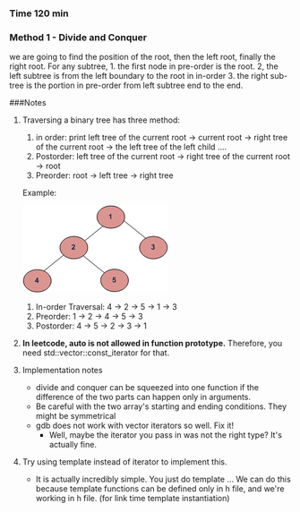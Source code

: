 ### Time 120 min

### Method 1 - Divide and Conquer
we are going to find the position of the root, then the left root, finally the right root. 
For any subtree, 1. the first node in pre-order is the root. 2, the left subtree is from the left boundary to the root in in-order
3. the right sub-tree is the portion in pre-order from left subtree end to the end.   


###Notes

1. Traversing a binary tree has three method: 
    1. in order: print left tree of the current root -> current root -> right tree of the current root -> the left tree of the left child  ....
    2. Postorder: left tree of the current root -> right tree of the current root -> root
    3. Preorder: root -> left tree -> right tree
    
    Example:
     
    ![](../../Media/binary_tree.gif)
    1. In-order Traversal: 4 -> 2 -> 5 -> 1 -> 3
    2. Preorder: 1 -> 2 -> 4 -> 5 -> 3
    3. Postorder: 4 -> 5 -> 2 -> 3 -> 1
  

2. **In leetcode, auto is not allowed in function prototype.** Therefore, you need std::vector<type>::const_iterator for that. 

3. Implementation notes
    - divide and conquer can be squeezed into one function if the difference of the two parts can happen only in arguments. 
    - Be careful with the two array's starting and ending conditions. They might be symmetrical 
    - gdb does not work with vector iterators so well. Fix it!  
        - Well, maybe the iterator you pass in was not the right type? It's actually fine. 

4. Try using template instead of iterator to implement this. 
    - It is actually incredibly simple. You just do template<class It> ... 
    We can do this because template functions can be defined only in h file, and we're working in h file. 
    (for link time template instantiation)
    
